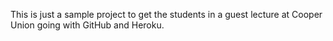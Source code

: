 This is just a sample project to get the students in a guest lecture at Cooper Union going with GitHub and Heroku.